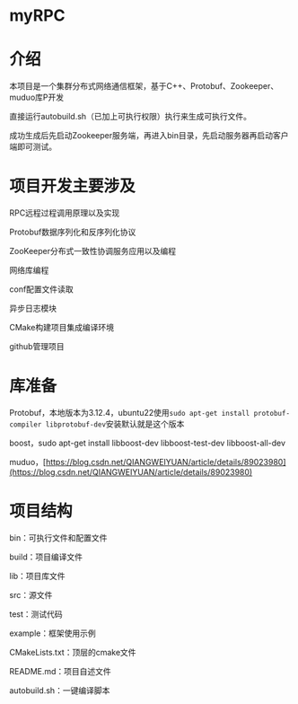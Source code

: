 # myRPC
# 介绍
本项目是一个集群分布式网络通信框架，基于C++、Protobuf、Zookeeper、muduo库P开发

直接运行autobuild.sh（已加上可执行权限）执行来生成可执行文件。

成功生成后先启动Zookeeper服务端，再进入bin目录，先启动服务器再启动客户端即可测试。

# 项目开发主要涉及
RPC远程过程调用原理以及实现

Protobuf数据序列化和反序列化协议

ZooKeeper分布式一致性协调服务应用以及编程

网络库编程

conf配置文件读取

异步日志模块

CMake构建项目集成编译环境

github管理项目

# 库准备
Protobuf，本地版本为3.12.4，ubuntu22使用`sudo apt-get install protobuf-compiler libprotobuf-dev`安装默认就是这个版本

boost，sudo apt-get install libboost-dev libboost-test-dev libboost-all-dev

muduo，[https://blog.csdn.net/QIANGWEIYUAN/article/details/89023980](https://blog.csdn.net/QIANGWEIYUAN/article/details/89023980)

# 项目结构
bin：可执行文件和配置文件

build：项目编译文件

lib：项目库文件

src：源文件

test：测试代码

example：框架使用示例

CMakeLists.txt：顶层的cmake文件

README.md：项目自述文件

autobuild.sh：一键编译脚本
